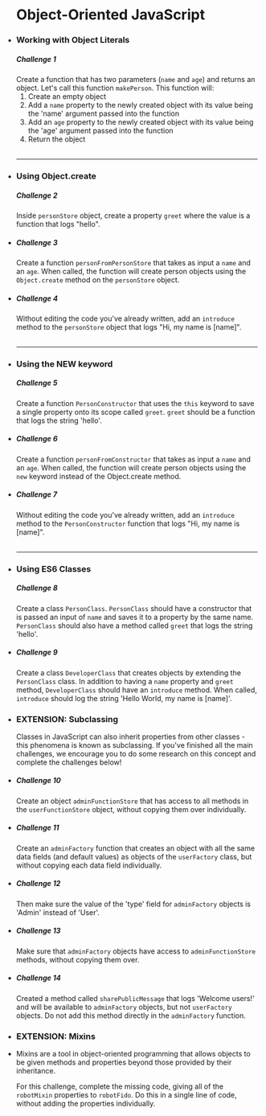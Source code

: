 <ul id="instruct">
      <h1>Object-Oriented JavaScript</h1>

<li>
  <h3>Working with Object Literals</h3>
	<h5>Challenge 1</h5>
  Create a function that has two parameters (<code>name</code> and <code>age</code>) and returns an object. Let's call this function <code>makePerson</code>. This function will:

  <ol>
    <li>Create an empty object</li>
    <li>Add a <code>name</code> property to the newly created object with its value being the 'name' argument passed into the function</li>
    <li>Add an <code>age</code> property to the newly created object with its value being the 'age' argument passed into the function</li>
    <li>Return the object</li>
  </ol>
</li>
<br>
<hr>

<li>
  <h3>Using Object.create</h3>
	<h5>Challenge 2</h5>
  Inside <code>personStore</code> object, create a property <code>greet</code> where the value is a function that logs "hello".
</li>

<li>
  <h5>Challenge 3</h5>
  Create a function <code>personFromPersonStore</code> that takes as input a <code>name</code> and an <code>age</code>. When called, the function will create person objects using the <code>Object.create</code> method on the <code>personStore</code> object.
</li>

<li>
  <h5>Challenge 4</h5>
  Without editing the code you've already written, add an <code>introduce</code> method to the <code>personStore</code> object that logs "Hi, my name is [name]".
</li>
<br>
<hr>

<li>
  <h3>Using the NEW keyword</h3>
	<h5>Challenge 5</h5>
  Create a function <code>PersonConstructor</code> that uses the <code>this</code> keyword to save a single property onto its scope called <code>greet</code>. <code>greet</code> should be a function that logs the string 'hello'.
</li>

<li>
	<h5>Challenge 6</h5>
  Create a function <code>personFromConstructor</code> that takes as input a <code>name</code> and an <code>age</code>. When called, the function will create person objects using the <code>new</code> keyword instead of the Object.create method.
</li>

<li>
	<h5>Challenge 7</h5>
  Without editing the code you've already written, add an <code>introduce</code> method to the <code>PersonConstructor</code> function that logs "Hi, my name is [name]".
</li>
<br>
<hr>

<li>
  <h3>Using ES6 Classes</h3>
	<h5>Challenge 8</h5>
  Create a class <code>PersonClass</code>. <code>PersonClass</code> should have a constructor that is passed an input of <code>name</code> and saves it to a property by the same name. <code>PersonClass</code> should also have a method called <code>greet</code> that logs the string 'hello'.
</li>

<li>
	<h5>Challenge 9</h5>
  Create a class <code>DeveloperClass</code> that creates objects by extending the <code>PersonClass</code> class. In addition to having a <code>name</code> property and <code>greet</code> method, <code>DeveloperClass</code> should have an <code>introduce</code> method. When called, <code>introduce</code> should log the string 'Hello World, my name is [name]'.
</li>

<li>
  <h3>EXTENSION: Subclassing</h3>
  Classes in JavaScript can also inherit properties from other classes - this phenomena is known as subclassing. If you've finished all the main challenges, we encourage you to do some research on this concept and complete the challenges below!
</li>

<li>
  <h5>Challenge 10</h5>
  Create an object <code>adminFunctionStore</code> that has access to all methods in the <code>userFunctionStore</code> object, without copying them over individually.
</li>

<li>
  <h5>Challenge 11</h5>
  Create an <code>adminFactory</code> function that creates an object with all the same data fields (and default values) as objects of the <code>userFactory</code> class, but without copying each data field individually.
</li>

<li>
  <h5>Challenge 12</h5>
  Then make sure the value of the 'type' field for <code>adminFactory</code> objects is 'Admin' instead of 'User'.
</li>

<li>
  <h5>Challenge 13</h5>
  Make sure that <code>adminFactory</code> objects have access to <code>adminFunctionStore</code> methods, without copying them over.
</li>

<li>
  <h5>Challenge 14</h5>
  Created a method called <code>sharePublicMessage</code> that logs 'Welcome users!' and will be available to <code>adminFactory</code> objects, but not <code>userFactory</code> objects. Do not add this method directly in the <code>adminFactory</code> function.
</li>

<li>
  <h3>EXTENSION: Mixins</h3>
</li>

<li>
  Mixins are a tool in object-oriented programming that allows objects to be given methods and properties beyond those provided by their inheritance.

For this challenge, complete the missing code, giving all of the <code>robotMixin</code> properties to <code>robotFido</code>. Do this in a single line of code, without adding the properties individually.

</li>
